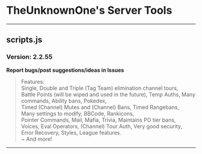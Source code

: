 # TheUnknownOne's Server Tools***## scripts.js### Version: 2.2.55  **Report bugs/post suggestions/ideas in Issues**> Features:  Single, Double and Triple (Tag Team) elimination channel tours,  Battle Points (will be wiped and used in the future), Temp Auths,Many commands, Ability bans, Pokedex,    Timed (Channel) Mutes and (Channel) Bans, Timed Rangebans,  Many settings to modify, BBCode, Rankicons,  Pointer Commands, Mail, Mafia, Trivia, Maintains PO tier bans,  Voices, Eval Operators, (Channel) Tour Auth, Very good security,   Error Recovery, Styles, League features.  ~ And more!  ***